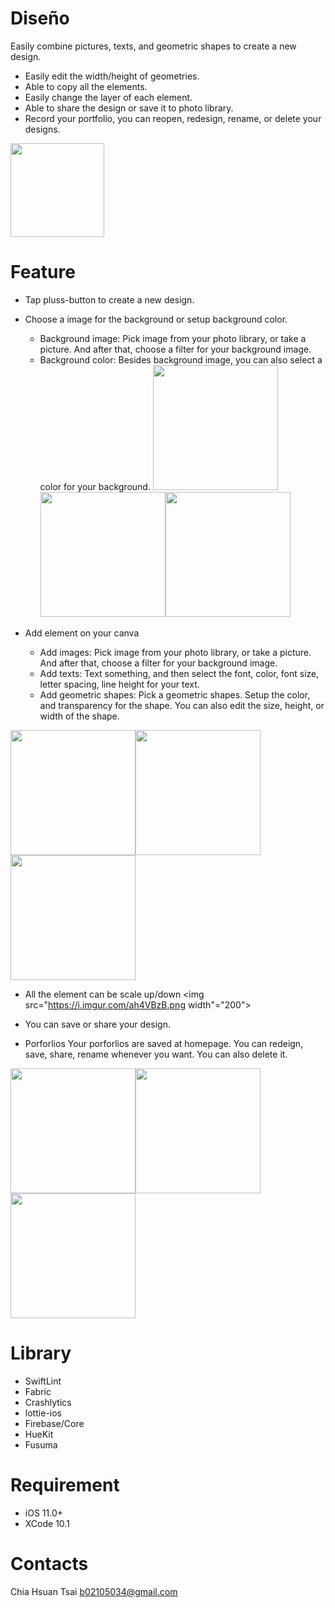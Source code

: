 # Diseño 
Easily combine pictures, texts, and geometric shapes to create a new design.

- Easily edit the width/height of geometries.
- Able to copy all the elements. 
- Easily change the layer of each element.
- Able to share the design or save it to photo library.
- Record your portfolio, you can reopen, redesign, rename, or delete your designs. 

<a href="https://testflight.apple.com/join/w0qkD8LH"><img src="https://i.imgur.com/Pc1KdHw.png" width="150"></a>

# Feature 
- Tap pluss-button to create a new design. 

- Choose a image for the background or setup background color.
  -  Background image: Pick image from your photo library, or take a picture. And after that, choose a filter for your background image.
  - Background color: Besides background image, you can also select a color for your background.
<img src="https://i.imgur.com/kktOqEy.png" width="200"><img src="https://i.imgur.com/lUSZjCb.png" width="200"><img src="https://i.imgur.com/rS4QxhH.jpg" width="200">

- Add element on your canva
  -  Add images: Pick image from your photo library, or take a picture. And after that, choose a filter for your background image.
  -  Add texts: Text something, and then select the font, color, font size, letter spacing, line height for your text.
  -  Add geometric shapes: Pick a geometric shapes. Setup the color, and transparency for the shape. You can also edit the size, height, or width of the shape.
  
<img src="https://i.imgur.com/KiSgyzc.png" width="200"><img src="https://i.imgur.com/fIRIzs4.png" width="200"><img src="https://i.imgur.com/OAR5sU3.png" width="200">
  
- All the element can be scale up/down
<img src="https://i.imgur.com/ah4VBzB.png width"="200">

- You can save or share your design.

- Porforlios
Your porforlios are saved at homepage. You can redeign, save, share, rename whenever you want. You can also delete it.

<img src="https://i.imgur.com/nAOb3l8.png" width="200"><img src="https://i.imgur.com/U1ti14E.png" width="200"><img src="https://i.imgur.com/Yi5Mm8z.png" width="200">

# Library

- SwiftLint
- Fabric
- Crashlytics
- lottie-ios
- Firebase/Core
- HueKit
- Fusuma

# Requirement

- iOS 11.0+
- XCode 10.1

# Contacts

Chia Hsuan Tsai
b02105034@gmail.com
